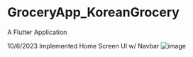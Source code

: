 # GroceryApp_KoreanGrocery
A Flutter Application

10/6/2023
Implemented Home Screen UI w/ Navbar
![image](https://github.com/Skyyledc/GroceryApp_KoreanGrocery/assets/123300731/609e2746-6c71-4b30-ae11-807dc09816e9)
